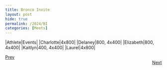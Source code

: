 ```yaml
---
title: Bronco Invite
layout: post
hide: true
permalink: /2024/BI
categories: [Meets]
---
```


|Athlete|Events|
|Charlotte|4x800|
|Delaney|800, 4x400|
|Elizabeth|800, 4x400|
|Kaitlyn|400, 4x400|
|Laurel|4x800|

<div style="text-align: left"> <a href="{{site.baseurl}}/2024/CB_LCC">Prev</a></div> 
<div style="text-align: right"> <a href="{{site.baseurl}}/2024/SM">Next</a></div>
